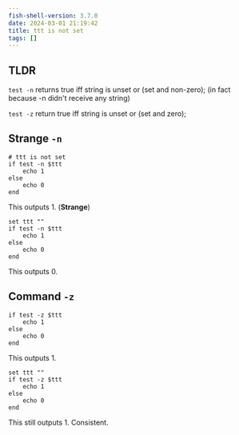 ```yaml
---
fish-shell-version: 3.7.0
date: 2024-03-01 21:19:42
title: ttt is not set
tags: []
---
```


## TLDR

`test -n` returns true iff string is unset or (set and non-zero); (in fact because -n didn't receive any string)

`test -z` return true iff string is unset or (set and zero);

## Strange `-n`

```fish
# ttt is not set
if test -n $ttt
    echo 1
else
    echo 0
end
```

This outputs 1. (**Strange**)

```fish
set ttt ""
if test -n $ttt
    echo 1
else
    echo 0
end
```

This outputs 0.

## Command `-z`

```fish
if test -z $ttt
    echo 1
else
    echo 0
end
```

This outputs 1.

```fish
set ttt ""
if test -z $ttt
    echo 1
else
    echo 0
end
```

This still outputs 1. Consistent.

